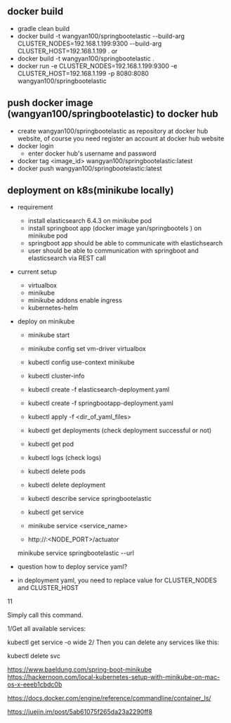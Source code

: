 
## docker build 
- gradle clean build 
- docker build  -t wangyan100/springbootelastic --build-arg CLUSTER_NODES=192.168.1.199:9300 --build-arg CLUSTER_HOST=192.168.1.199 .
or 
- docker build  -t wangyan100/springbootelastic . 
- docker run -e CLUSTER_NODES=192.168.1.199:9300 -e CLUSTER_HOST=192.168.1.199 -p 8080:8080 wangyan100/springbootelastic

## push docker image (wangyan100/springbootelastic) to docker hub
- create wangyan100/springbootelastic as repository at docker hub website, of course you need register an account at docker hub website
- docker login
  - enter docker hub's username and password 
- docker tag <image_id> wangyan100/springbootelastic:latest 
- docker push wangyan100/springbootelastic:latest

## deployment on k8s(minikube locally)

- requirement 
  - install elasticsearch 6.4.3  on minikube pod
  - install springboot app (docker image yan/springbootels ) on minikube pod
  - springboot app should be able to communicate with elastichsearch 
  - user should be able to communication with springboot and elasticsearch via REST call

- current setup
  - virtualbox 
  - minikube
  - minikube addons enable ingress
  - kubernetes-helm 
  
- deploy on minikube
  - minikube start
  - minikube config set vm-driver virtualbox
  - kubectl config use-context minikube
  - kubectl cluster-info
  
  - kubectl create -f elasticsearch-deployment.yaml 
  - kubectl create -f springbootapp-deployment.yaml 
  - kubectl apply -f <dir_of_yaml_files>
  - kubectl get deployments (check deployment successful or not)
  - kubectl get pod
  - kubectl logs <pod id> (check logs)
  - kubectl delete pods <pod id>
  - kubectl delete deployment <label name>
  - kubectl describe service springbootelastic
  - kubectl get service
  - minikube service <service_name>
  
  - http://<IP>:<NODE_PORT>/actuator
  
  minikube service springbootelastic --url

- question how to deploy service yaml?
- in deployment yaml, you need to replace value for CLUSTER_NODES and CLUSTER_HOST
  

11

Simply call this command.

1/Get all available services:

kubectl get service -o wide
2/ Then you can delete any services like this:

kubectl delete svc <YourServiceName>

https://www.baeldung.com/spring-boot-minikube
https://hackernoon.com/local-kubernetes-setup-with-minikube-on-mac-os-x-eeeb1cbdc0b

https://docs.docker.com/engine/reference/commandline/container_ls/ 

https://juejin.im/post/5ab61075f265da23a2290ff8